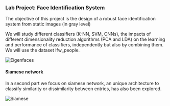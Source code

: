 ### Lab Project:  Face Identification System

The objective of this project is the design of a robust face identification system from static images (in gray level)

We will study different classifiers (K-NN, SVM, CNNs), the impacts of different dimensionality reduction algorithms (PCA and LDA) on the learning and performance of classifiers, independently but also by combining them. We will use the dataset lfw_people.

![Eigenfaces](https://github.com/VictorRios-hub/Biometrics_face_identification/assets/99796369/6e235146-0fec-4e77-bfa8-252d25325e44)


#### Siamese network

In a second part we focus on siamese network, an unique architecture to classify similarity or dissimilarity between entries, has also
been explored.

![Siamese](https://github.com/VictorRios-hub/Biometrics_face_identification/assets/99796369/6182c4aa-27b4-451c-bb41-4480283c128b)

